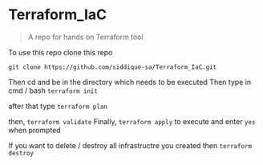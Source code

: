 # Terraform_IaC
> A repo for hands on Terraform tool

To use this repo clone this repo 

```git clone https://github.com/siddique-sa/Terraform_IaC.git```

Then cd and be in the directory which needs to be executed
Then type in cmd / bash ```terraform init```

after that type ```terraform plan```

then, ```terraform validate```
Finally, ``` terraform apply ``` to execute and enter ```yes``` when prompted


If you want to delete / destroy all infrastructre you created then ```terraform destroy```
